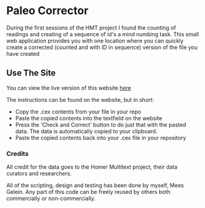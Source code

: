 # Paleo Corrector
During the first sessions of the HMT project I found the counting of readings and creating of a sequence of id's a mind numbing task. This small web application provides you with one location where you can quickly create a corrected (counted and with ID in sequence) version of the file you have
created

## Use The Site
You can view the live version of this website [here](http://www.interwing.nl/hmt/paleo/)

The instructions can be found on the website, but in short:
- Copy the .cex contents from your file in your repo
- Paste the copied contents into the textfield on the website
- Press the 'Check and Correct' button to do just that with the pasted data. The data is automatically copied to your clipboard.
- Paste the copied contents back into your .cex file in your repository

### Credits
All credit for the data goes to the Homer Multitext project, their data curators and researchers.

All of the scripting, design and testing has been done by myself, Mees Gelein. Any part of this code can be freely reused by others both commercially or non-commercially.

